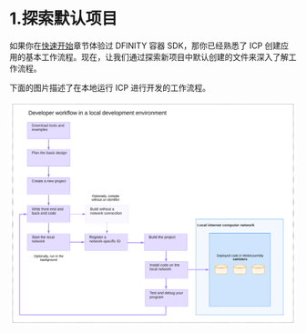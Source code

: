 # 1.探索默认项目

如果你在[快速开始](../../yi-kuai-su-ru-men/)章节体验过 DFINITY 容器 SDK，那你已经熟悉了 ICP 创建应用的基本工作流程。现在，让我们通过探索新项目中默认创建的文件来深入了解工作流程。

下面的图片描述了在本地运行 ICP 进行开发的工作流程。

![](../../.gitbook/assets/image.png)

